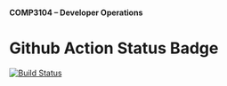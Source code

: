 #### COMP3104 – Developer Operations


# Github Action Status Badge
[![Build Status](https://app.travis-ci.com/MylesRM/COMP3104.svg?token=vWJaAqQeRGC2ZsjT4X1H&branch=main)](https://app.travis-ci.com/MylesRM/COMP3104)


